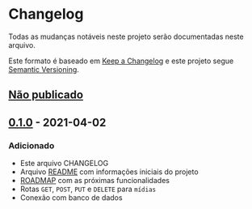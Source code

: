 # Changelog
Todas as mudanças notáveis neste projeto serão documentadas neste arquivo.

Este formato é baseado em [Keep a Changelog](https://keepachangelog.com/en/1.0.0/)
e este projeto segue [Semantic Versioning](https://semver.org/spec/v2.0.0.html).

## [Não publicado]

## [0.1.0] - 2021-04-02
### Adicionado
- Este arquivo CHANGELOG
- Arquivo [README](README.md) com informações iniciais do projeto
- [ROADMAP](ROADMAP.md) com as próximas funcionalidades
- Rotas `GET`, `POST`, `PUT` e `DELETE` para `mídias`
- Conexão com banco de dados

[Não publicado]: https://github.com/RoneyLima/comment-api/compare/v0.1.0...HEAD
[0.1.0]: https://github.com/RoneyLima/comment-api/releases/tag/v0.1.0

